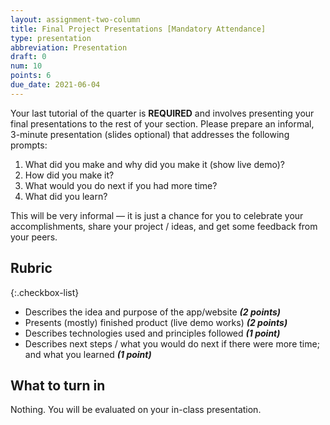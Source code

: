 ```yaml
---
layout: assignment-two-column
title: Final Project Presentations [Mandatory Attendance]
type: presentation
abbreviation: Presentation
draft: 0
num: 10
points: 6
due_date: 2021-06-04
---
```


Your last tutorial of the quarter is **REQUIRED** and involves presenting your final presentations to the rest of your section. Please prepare an informal, 3-minute presentation (slides optional) that addresses the following prompts: 

1. What did you make and why did you make it (show live demo)?
1. How did you make it?
1. What would you do next if you had more time?
1. What did you learn?

This will be very informal — it is just a chance for you to celebrate your accomplishments, share your project / ideas, and get some feedback from your peers.

## Rubric

{:.checkbox-list}
* Describes the idea and purpose of the app/website ***(2 points)***
* Presents (mostly) finished product (live demo works) ***(2 points)***
* Describes technologies used and principles followed ***(1 point)***
* Describes next steps / what you would do next if there were more time; and what you learned ***(1 point)***


## What to turn in
Nothing. You will be evaluated on your in-class presentation.